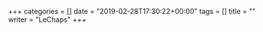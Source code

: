 +++
categories = []
date = "2019-02-28T17:30:22+00:00"
tags = [] 
title = ""
writer = "LeChaps"
+++

